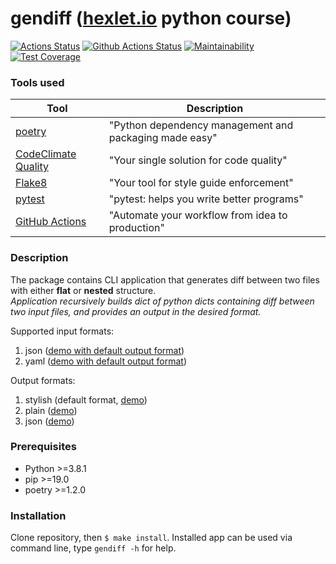 # gendiff ([hexlet.io](https://ru.hexlet.io/) python course)
[![Actions Status](https://github.com/tmvfb/python-project-50/workflows/hexlet-check/badge.svg)](https://github.com/tmvfb/python-project-50/actions)
[![Github Actions Status](https://github.com/tmvfb/python-project-50/workflows/Python%20CI/badge.svg)](https://github.com/tmvfb/python-project-50/actions)
[![Maintainability](https://api.codeclimate.com/v1/badges/8fac4dea5b719096bb86/maintainability)](https://codeclimate.com/github/tmvfb/python-project-50/maintainability)
[![Test Coverage](https://api.codeclimate.com/v1/badges/8fac4dea5b719096bb86/test_coverage)](https://codeclimate.com/github/tmvfb/python-project-50/test_coverage)

### Tools used

| Tool                                                                        | Description                                             |
|-----------------------------------------------------------------------------|---------------------------------------------------------|
| [poetry](https://poetry.eustace.io/)                                        | "Python dependency management and packaging made easy"  |
| [CodeClimate Quality](https://codeclimate.com/)                             | "Your single solution for code quality"                 |
| [Flake8](https://flake8.pycqa.org/en/latest/)                               | "Your tool for style guide enforcement"                 |
| [pytest](https://docs.pytest.org/en/7.2.x/)                                 | "pytest: helps you write better programs"               |
| [GitHub Actions](https://github.com/features/actions)                       | "Automate your workflow from idea to production"        |


### Description
The package contains CLI application that generates diff between two files with either **flat** or **nested** structure.  
*Application recursively builds dict of python dicts containing diff between two input files, and provides an output in the desired format.*
  
Supported input formats: 
1. json ([demo with default output format](https://asciinema.org/a/hdMWhoNNiCLTLfDyKSLi10bvw))
2. yaml ([demo with default output format](https://asciinema.org/a/fn2vOp9su5P4BUe18xHzFltAa))
  
Output formats:
1. stylish (default format, [demo](https://asciinema.org/a/5NUMVg7zXdQdOK0eIDP5rUMbl))
2. plain ([demo](https://asciinema.org/a/vA5rDhTsOnxr6Jkkl1JyRGJ8P))
3. json ([demo](https://asciinema.org/a/SX1dRffpnIVYsbL5CUj9K2Irn))


### Prerequisites
* Python >=3.8.1
* pip >=19.0
* poetry >=1.2.0

### Installation
Clone repository, then `$ make install`. Installed app can be used via command line, type `gendiff -h` for help.
